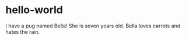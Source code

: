 # hello-world

I have a pug named Bella! She is seven years old.
Bella loves carrots and hates the rain.

